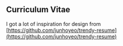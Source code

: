 ## Curriculum Vitae


I got a lot of inspiration for design from [https://github.com/junhoyeo/trendy-resume](https://github.com/junhoyeo/trendy-resume)
